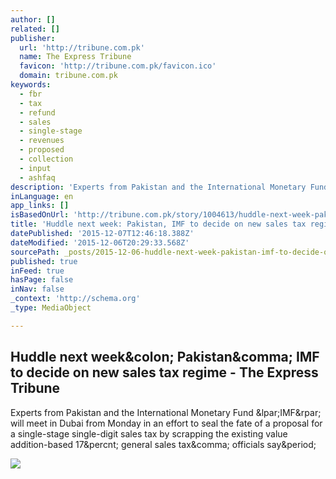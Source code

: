 ```yaml
---
author: []
related: []
publisher:
  url: 'http://tribune.com.pk'
  name: The Express Tribune
  favicon: 'http://tribune.com.pk/favicon.ico'
  domain: tribune.com.pk
keywords:
  - fbr
  - tax
  - refund
  - sales
  - single-stage
  - revenues
  - proposed
  - collection
  - input
  - ashfaq
description: 'Experts from Pakistan and the International Monetary Fund (IMF) will meet in Dubai from Monday in an effort to seal the fate of a proposal for a single-stage single-digit sales tax by scrapping the existing value addition-based 17% general sales tax, officials say.'
inLanguage: en
app_links: []
isBasedOnUrl: 'http://tribune.com.pk/story/1004613/huddle-next-week-pakistan-imf-to-decide-on-new-sales-tax-regime/'
title: 'Huddle next week: Pakistan, IMF to decide on new sales tax regime - The Express Tribune'
datePublished: '2015-12-07T12:46:18.388Z'
dateModified: '2015-12-06T20:29:33.568Z'
sourcePath: _posts/2015-12-06-huddle-next-week-pakistan-imf-to-decide-on-new-sales-tax-r.md
published: true
inFeed: true
hasPage: false
inNav: false
_context: 'http://schema.org'
_type: MediaObject

---
```

<article style=""><h1>Huddle next week&amp;colon; Pakistan&amp;comma; IMF to decide on new sales tax regime - The Express Tribune</h1><p>Experts from Pakistan and the International Monetary Fund &amp;lpar;IMF&amp;rpar; will meet in Dubai from Monday in an effort to seal the fate of a proposal for a single-stage single-digit sales tax by scrapping the existing value addition-based 17&amp;percnt; general sales tax&amp;comma; officials say&amp;period;</p><img src="http://i1.tribune.com.pk/wp-content/uploads/2015/12/1004613-imf-1449352900-311-640x480.jpg" /></article>